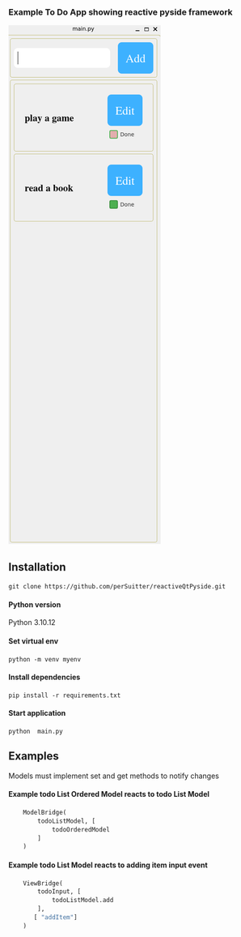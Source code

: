 ### Example To Do App showing reactive pyside framework

![Alt text](./todo_example.png?raw=true "ToDo App Screenshot")


## Installation

```console
git clone https://github.com/perSuitter/reactiveQtPyside.git
```
#### Python version

Python 3.10.12

#### Set virtual env

```console
python -m venv myenv
```

#### Install dependencies

```console
pip install -r requirements.txt
```

#### Start application

```console
python  main.py
```
## Examples

Models must implement set and get methods to notify changes

#### Example todo List Ordered Model reacts to todo List Model

```python 
    ModelBridge(
        todoListModel, [
            todoOrderedModel
        ]
    )
```
#### Example todo List Model reacts to adding item input event

```python 
    ViewBridge(
        todoInput, [
            todoListModel.add
        ],
       [ "addItem"]
    )
```
